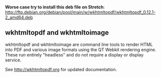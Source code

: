 **Worse case try to install this deb file on Stretch**:
http://ftp.debian.org/debian/pool/main/w/wkhtmltopdf/wkhtmltopdf_0.12.1-2_amd64.deb

wkhtmltopdf and wkhtmltoimage
-----------------------------

wkhtmltopdf and wkhtmltoimage are command line tools to render HTML into PDF
and various image formats using the QT Webkit rendering engine. These run
entirely "headless" and do not require a display or display service.

See http://wkhtmltopdf.org for updated documentation.
